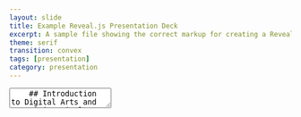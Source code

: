 ```yaml
---
layout: slide
title: Example Reveal.js Presentation Deck
excerpt: A sample file showing the correct markup for creating a Reveal.js slide deck"
theme: serif
transition: convex
tags: [presentation]
category: presentation
---
```

<section data-markdown>
  <textarea data-template>
    ## Introduction to Digital Arts and Humanities Final Unproject
    ---
    ## Welcome to my Unproject
    This "un"project would cover, I'm not sure yet.
    ---
    ## **Scope**
    By creating presentations using Reveal.js and hosting them on your Jekyll Academic site you will have access to them anywhere. No need to worry about software compatibility, no need to sign in to email accounts on public machines. Simply load your website and select the presentation.
    ---
    ## **Data**
    Jekyll Academic includes everything that you need in order to make Reveal.js work. Copy this file and edit it to begin making your own slide deck.  
    For more information about all of the options available in Reveal.js please the [Reveal.js Demo Website](https://lab.hakim.se/reveal-js/#/)
    ---
    ## **Techniques**
    ---
    ## **Aims**
    ---
    ## **Conclusions**
    Don't know yet
  </textarea>
</section>
